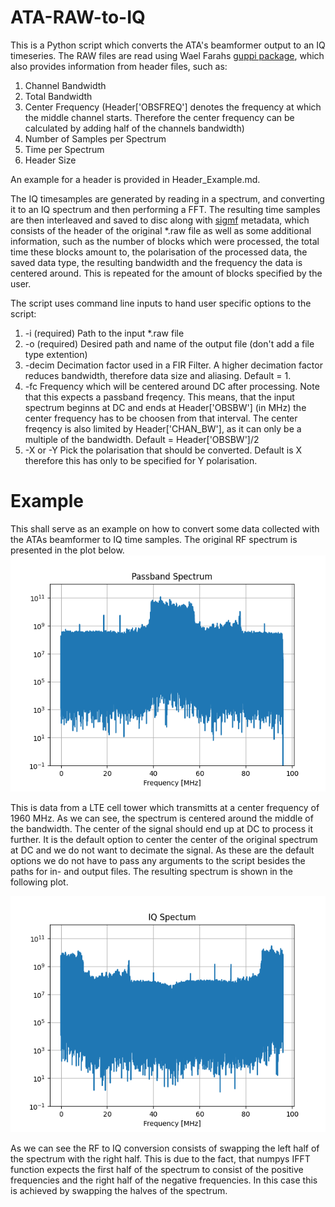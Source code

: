 # ATA-RAW-to-IQ

This is a Python script which converts the ATA's beamformer output to an IQ timeseries.
The RAW files are read using Wael Farahs [guppi package](https://github.com/wfarah/guppi), which also provides information from header files, such as: 
1. Channel Bandwidth 
2. Total Bandwidth
3. Center Frequency (Header['OBSFREQ'] denotes the frequency at which the middle channel starts. Therefore the center frequency can be calculated by adding half of the channels bandwidth)
4. Number of Samples per Spectrum
5. Time per Spectrum
6. Header Size

An example for a header is provided in Header_Example.md.


The IQ timesamples are generated by reading in a spectrum, and converting it to an IQ spectrum and then performing a FFT. The resulting time samples are then interleaved and saved to disc along with [sigmf](https://github.com/gnuradio/SigMF) metadata, which consists of the header of the original *.raw file as well as some additional information, such as the number of blocks which were processed, the total time these blocks amount to, the polarisation of the processed data, the saved data type, the resulting bandwidth and the frequency the data is centered around. This is repeated for the amount of blocks specified by the user.

The script uses command line inputs to hand user specific options to the script:

1. -i (required) Path to the input *.raw file
2. -o (required) Desired path and name of the output file (don't add a file type extention)
3. -decim Decimation factor used in a FIR Filter. A higher decimation factor reduces bandwidth, therefore data size and aliasing. Default = 1.
4. -fc Frequency which will be centered around DC after processing. Note that this expects a passband freqency. This means, that the input spectrum beginns at DC and ends at Header['OBSBW'] (in MHz) the center frequency has to be choosen from that interval. The center freqency is also limited by Header['CHAN_BW'], as it can only be a multiple of the bandwidth. Default = Header['OBSBW']/2
5. -X or -Y Pick the polarisation that should be converted. Default is X therefore this has only to be specified for Y polarisation.





# Example

This shall serve as an example on how to convert some data collected with the ATAs beamformer to IQ time samples.
The original RF spectrum is presented in the plot below.
![Passband Spectrum](RF_Spectrum.png)

This is data from a LTE cell tower which transmitts at a center frequency of 1960 MHz. As we can see, the spectrum is centered around the middle of the bandwidth. The center of the signal should end up at DC to process it further.
It is the default option to center the center of the original spectrum at DC and we do not want to decimate the signal. As these are the default options we do not have to pass any arguments to the script besides the paths for in- and output files.
The resulting spectrum is shown in the following plot.

![Baseband Spectrum](IQ_Spectrum.png)

As we can see the RF to IQ conversion consists of swapping the left half of the spectrum with the right half. This is due to the fact, that numpys IFFT function expects the first half of the spectrum to consist of the positive frequencies and the right half of the negative frequencies. In this case this is achieved by swapping the halves of the spectrum.